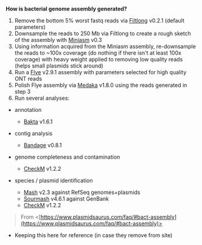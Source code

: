 **How is bacterial genome assembly generated?**
 
1. Remove the bottom 5% worst fastq reads via [Filtlong](https://github.com/rrwick/Filtlong) v0.2.1 (default parameters)  
2. Downsample the reads to 250 Mb via Filtlong to create a rough sketch of the assembly with [Miniasm](https://academic.oup.com/bioinformatics/article/32/14/2103/1742895) v0.3  
3. Using information acquired from the Miniasm assembly, re-downsample the reads to ~100x coverage (do nothing if there isn't at least 100x coverage) with heavy weight applied to removing low quality reads (helps small plasmids stick around)  
4. Run a [Flye](https://www.nature.com/articles/s41587-019-0072-8) v2.9.1 assembly with parameters selected for high quality ONT reads  
5. Polish Flye assembly via [Medaka](https://github.com/nanoporetech/medaka) v1.8.0 using the reads generated in step 3  
6. Run several analyses:

- annotation
    
    - [Bakta](https://www.microbiologyresearch.org/content/journal/mgen/10.1099/mgen.0.000685) v1.6.1
- contig analysis
    
    - [Bandage](https://academic.oup.com/bioinformatics/article/31/20/3350/196114) v0.8.1
- genome completeness and contamination
    
    - [CheckM](https://genome.cshlp.org/content/25/7/1043) v1.2.2
- species / plasmid identification
    
    - [Mash](https://genomebiology.biomedcentral.com/articles/10.1186/s13059-019-1841-x) v2.3 against RefSeq genomes+plasmids
    - [Sourmash](https://joss.theoj.org/papers/10.21105/joss.00027) v4.6.1 against GenBank
    - [CheckM](https://genome.cshlp.org/content/25/7/1043) v1.2.2
 > From <[https://www.plasmidsaurus.com/faq/#bact-assembly](https://www.plasmidsaurus.com/faq/#bact-assembly)>  

- Keeping this here for reference (in case they remove from site)